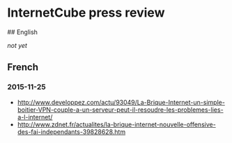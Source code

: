 # InternetCube press review

## English

*not yet*

## French

### 2015-11-25

* http://www.developpez.com/actu/93049/La-Brique-Internet-un-simple-boitier-VPN-couple-a-un-serveur-peut-il-resoudre-les-problemes-lies-a-l-internet/
* http://www.zdnet.fr/actualites/la-brique-internet-nouvelle-offensive-des-fai-independants-39828628.htm
